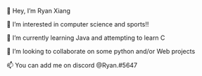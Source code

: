 👋 Hey, I’m Ryan Xiang

👀 I’m interested in computer science and sports!!

🌱 I’m currently learning Java and attempting to learn C

💞️ I’m looking to collaborate on some python and/or Web projects

📫 You can add me on discord @Ryan.#5647


<!---
RyanXiang13/RyanXiang13 is a ✨ special ✨ repository because its `README.md` (this file) appears on your GitHub profile.
You can click the Preview link to take a look at your changes.
--->
